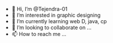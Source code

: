 - 👋 Hi, I’m @Tejendra-01
- 👀 I’m interested in graphic designing
- 🌱 I’m currently learning web D, java, cp
- 💞️ I’m looking to collaborate on ...
- 📫 How to reach me ...

<!---
Tejendra-01/Tejendra-01 is a ✨ special ✨ repository because its `README.md` (this file) appears on your GitHub profile.
You can click the Preview link to take a look at your changes.
--->
